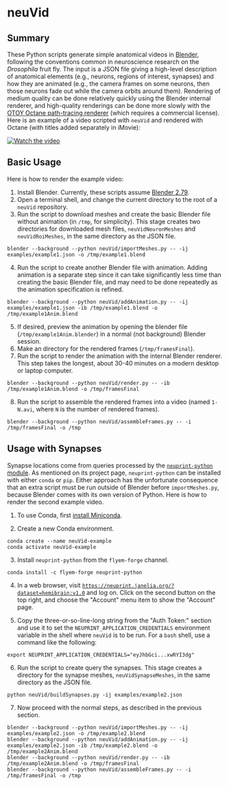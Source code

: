 # neuVid

## Summary

These Python scripts generate simple anatomical videos in [Blender](https://www.blender.org/), following the conventions common in neuroscience research on the *Drosophila* fruit fly.  The input is a JSON file giving a high-level description of anatomical elements (e.g., neurons, regions of interest, synapses) and how they are animated (e.g., the camera frames on some neurons, then those neurons fade out while the camera orbits around them).  Rendering of medium quality can be done relatively quickly using the Blender internal renderer, and high-quality renderings can be done more slowly with the [OTOY Octane path-tracing renderer](https://home.otoy.com/render/octane-render/) (which requires a commercial license).  Here is an example of a video scripted with `neuVid` and rendered with Octane (with titles added separately in iMovie):

[![Watch the video](https://img.youtube.com/vi/nu0b_tjCGxQ/maxresdefault.jpg)](https://www.youtube.com/watch?v=nu0b_tjCGxQ)

## Basic Usage
Here is how to render the example video:
1. Install Blender.  Currently, these scripts assume [Blender 2.79](https://download.blender.org/release/Blender2.79/).
2. Open a terminal shell, and change the current directory to the root of a `neuVid` repository.
3. Run the script to download meshes and create the basic Blender file without animation (in `/tmp`, for simplicity).  This stage creates two directories for downloaded mesh files, `neuVidNeuronMeshes` and `neuVidRoiMeshes`, in the same directory as the JSON file.
```
blender --background --python neuVid/importMeshes.py -- -ij examples/example1.json -o /tmp/example1.blend
```
4. Run the script to create another Blender file with animation.  Adding animation is a separate step since it can take significantly less time than creating the basic Blender file, and may need to be done repeatedly as the animation specification is refined.
```
blender --background --python neuVid/addAnimation.py -- -ij examples/example1.json -ib /tmp/example1.blend -o /tmp/example1Anim.blend
```
5. If desired, preview the animation by opening the blender file (`/tmp/example1Anim.blender`) in a normal (not background) Blender session.
6. Make an directory for the rendered frames (`/tmp/framesFinal`).
7. Run the script to render the animation with the internal Blender renderer.  This step takes the longest, about 30-40 minutes on a modern desktop or laptop computer.
```
blender --background --python neuVid/render.py -- -ib /tmp/example1Anim.blend -o /tmp/framesFinal
```
8. Run the script to assemble the rendered frames into a video (named `1-N.avi`, where `N` is the number of rendered frames).
```
blender --background --python neuVid/assembleFrames.py -- -i /tmp/framesFinal -o /tmp
```

## Usage with Synapses

Synapse locations come from queries processed by the [`neuprint-python` module](https://github.com/connectome-neuprint/neuprint-python).  As mentioned on its project page, `neuprint-python` can be installed with either `conda` or `pip`.  Either approach has the unfortunate consequence that an extra script must be run outside of Blender before `importMeshes.py`, because Blender comes with its own version of Python.
Here is how to render the second example video.

1. To use Conda, first [install Miniconda](https://docs.conda.io/en/latest/miniconda.html).

2. Create a new Conda environment.
```
conda create --name neuVid-example
conda activate neuVid-example
```

3. Install `neuprint-python` from the `flyem-forge` channel.
```
conda install -c flyem-forge neuprint-python
```

4. In a web browser, visit [`https://neuprint.janelia.org/?dataset=hemibrain:v1.0`](https://neuprint.janelia.org/?dataset=hemibrain:v1.0) and log on.  Click on the second button on the top right, and choose the "Account" menu item to show the "Account" page.

5. Copy the three-or-so-line-long string from the "Auth Token:" section and use it to set the `NEUPRINT_APPLICATION_CREDENTIALS` environment variable in the shell where `neuVid` is to be run.  For a `bash` shell, use a command like the following:
```
export NEUPRINT_APPLICATION_CREDENTIALS="eyJhbGci...xwRYI3dg"
```

6. Run the script to create query the synapses.  This stage creates a directory for the synapse meshes, `neuVidSynapseMeshes`, in the same directory as the JSON file.
```
python neuVid/buildSynapses.py -ij examples/example2.json
```

7. Now proceed with the normal steps, as described in the previous section.
```
blender --background --python neuVid/importMeshes.py -- -ij examples/example2.json -o /tmp/example2.blend
blender --background --python neuVid/addAnimation.py -- -ij examples/example2.json -ib /tmp/example2.blend -o /tmp/example2Anim.blend
blender --background --python neuVid/render.py -- -ib /tmp/example2Anim.blend -o /tmp/framesFinal
blender --background --python neuVid/assembleFrames.py -- -i /tmp/framesFinal -o /tmp
